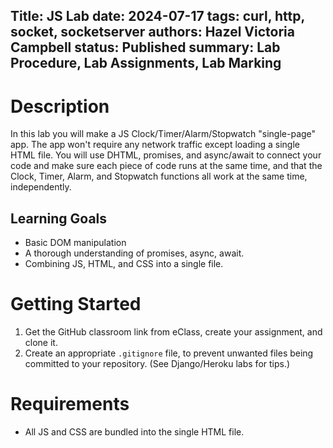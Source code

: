 Title: JS Lab
date: 2024-07-17
tags: curl, http, socket, socketserver <!-- @LT-IGNORE:MORFOLOGIK_RULE_EN_CA(http)@ -->
authors: Hazel Victoria Campbell
status: Published
summary: Lab Procedure, Lab Assignments, Lab Marking
----

<style>
    html body main {
        background-image: url("/theme/draft.png");
        background-repeat: repeat;
        background-size: 100%;
    }
</style>

# Description

In this lab you will make a JS Clock/Timer/Alarm/Stopwatch "single-page" app.
The app won't require any network traffic except loading a single HTML file.
You will use DHTML, promises, and async/await to connect your code and make sure each piece of code runs at the same time, and that the Clock, Timer, Alarm, and Stopwatch functions all work at the same time, independently.

## Learning Goals

* Basic DOM manipulation
* A thorough understanding of promises, async, await.
* Combining JS, HTML, and CSS into a single file.

# Getting Started

1. Get the GitHub classroom link from eClass, create your assignment, and clone it.
2. Create an appropriate `.gitignore` file, to prevent unwanted files being committed to your repository. (See Django/Heroku labs for tips.)

# Requirements

* All JS and CSS are bundled into the single HTML file.

